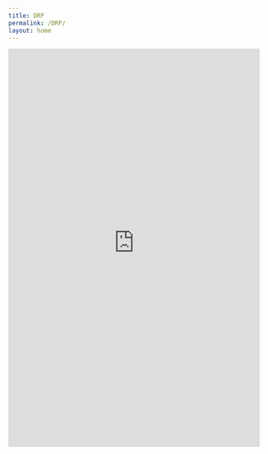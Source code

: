 ```yaml
---
title: DRP
permalink: /DRP/
layout: home
---
```

<embed src="https://raw.githubusercontent.com/hajarzaid/hajarzaid.github.io/59a6e3b6bfaa0a45394d56f400877dfa3735678b/norms2.pdf" type="application/pdf" width="100%" height="800px">


